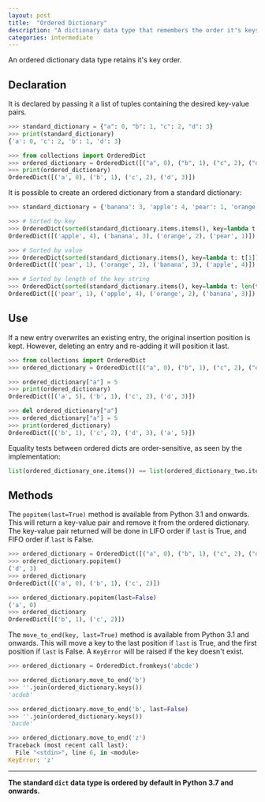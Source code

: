 ```yaml
---
layout: post
title:  "Ordered Dictionary"
description: "A dictionary data type that remembers the order it's keys were added."
categories: intermediate
---
```


An ordered dictionary data type retains it's key order. 

## Declaration

It is declared by passing it a list of tuples containing the desired key-value pairs.

```python
>>> standard_dictionary = {"a": 0, "b": 1, "c": 2, "d": 3}
>>> print(standard_dictionary) 
{'a': 0, 'c': 2, 'b': 1, 'd': 3}

>>> from collections import OrderedDict
>>> ordered_dictionary = OrderedDict([("a", 0), ("b", 1), ("c", 2), ("d",3)])
>>> print(ordered_dictionary)
OrderedDict([('a', 0), ('b', 1), ('c', 2), ('d', 3)])
```

It is possible to create an ordered dictionary from a standard dictionary:

```python
>>> standard_dictionary = {'banana': 3, 'apple': 4, 'pear': 1, 'orange': 2}

>>> # Sorted by key
>>> OrderedDict(sorted(standard_dictionary.items.items(), key=lambda t: t[0]))
OrderedDict([('apple', 4), ('banana', 3), ('orange', 2), ('pear', 1)])

>>> # Sorted by value
>>> OrderedDict(sorted(standard_dictionary.items(), key=lambda t: t[1]))
OrderedDict([('pear', 1), ('orange', 2), ('banana', 3), ('apple', 4)])

>>> # Sorted by length of the key string
>>> OrderedDict(sorted(standard_dictionary.items(), key=lambda t: len(t[0])))
OrderedDict([('pear', 1), ('apple', 4), ('orange', 2), ('banana', 3)])
```

## Use

If a new entry overwrites an existing entry, the original insertion position is kept. However, deleting an entry and re-adding it will position it last.

```python
>>> from collections import OrderedDict
>>> ordered_dictionary = OrderedDict([("a", 0), ("b", 1), ("c", 2), ("d",3)])

>>> ordered_dictionary["a"] = 5
>>> print(ordered_dictionary)
OrderedDict([('a', 5), ('b', 1), ('c', 2), ('d', 3)])

>>> del ordered_dictionary["a"]
>>> ordered_dictionary["a"] = 5
>>> print(ordered_dictionary)
OrderedDict([('b', 1), ('c', 2), ('d', 3), ('a', 5)])
```

Equality tests between ordered dicts are order-sensitive, as seen by the implementation:

```python
list(ordered_dictionary_one.items()) == list(ordered_dictionary_two.items())
```

## Methods

The `popitem(last=True)` method is available from Python 3.1 and onwards. This will return a key-value pair and remove it from the ordered dictionary. The key-value pair returned will be done in LIFO order if `last` is True, and FIFO order if `last` is False.

```python
>>> ordered_dictionary = OrderedDict([("a", 0), ("b", 1), ("c", 2), ("d",3)])
>>> ordered_dictionary.popitem()
('d', 3)
>>> ordered_dictionary
OrderedDict([('a', 0), ('b', 1), ('c', 2)])

>>> ordered_dictionary.popitem(last=False)
('a', 0)
>>> ordered_dictionary
OrderedDict([('b', 1), ('c', 2)])
```

The `move_to_end(key, last=True)` method is available from Python 3.1 and onwards. This will move a key to the last position if `last` is True, and the first position if `last` is False. A `KeyError` will be raised if the key doesn't exist.

```python
>>> ordered_dictionary = OrderedDict.fromkeys('abcde')

>>> ordered_dictionary.move_to_end('b')
>>> ''.join(ordered_dictionary.keys())
'acdeb'

>>> ordered_dictionary.move_to_end('b', last=False)
>>> ''.join(ordered_dictionary.keys())
'bacde'

>>> ordered_dictionary.move_to_end('z')
Traceback (most recent call last):
  File "<stdin>", line 6, in <module>
KeyError: 'z'
```

---

**The standard `dict` data type is ordered by default in Python 3.7 and onwards.**